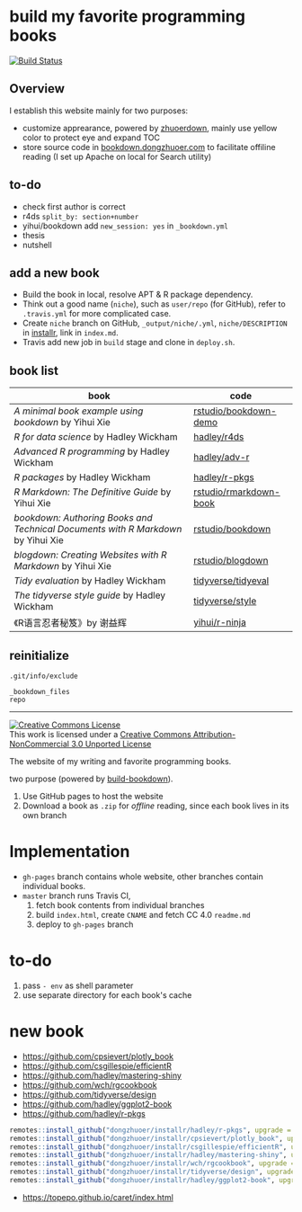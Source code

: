 # build my favorite programming books
[![Build Status](https://travis-ci.com/dongzhuoer/autobookdown.svg?branch=master)](https://travis-ci.com/dongzhuoer/autobookdown)



## Overview

I establish this website mainly for two purposes:

- customize apprearance, powered by [zhuoerdown](https://github.com/dongzhuoer/zhuoerdown), mainly use yellow color to protect eye and expand TOC
- store source code in [bookdown.dongzhuoer.com](https://github.com/dongzhuoer/bookdown.dongzhuoer.com) to facilitate offiline reading (I set up Apache on local for Search utility)



## to-do

- check first author is correct
- r4ds `split_by: section+number`
- yihui/bookdown add `new_session: yes` in `_bookdown.yml`
- thesis
- nutshell



## add a new book

- Build the book in local, resolve APT & R package dependency.
- Think out a good name (`niche`), such as `user/repo` (for GitHub), refer to `.travis.yml` for more complicated case.
- Create `niche` branch on GitHub, `_output/niche/.yml`, `niche/DESCRIPTION` in [installr](https://github.com/dongzhuoer/installr), link in `index.md`.
- Travis add new job in `build` stage and clone in `deploy.sh`.



## book list

| book                                                                             | code                                                                              |
|----------------------------------------------------------------------------------|-----------------------------------------------------------------------------------|
| _A minimal book example using bookdown_ by Yihui Xie                             | [rstudio/bookdown-demo](https://github.com/rstudio/bookdown-demo)                 |
| _R for data science_ by Hadley Wickham                                           | [hadley/r4ds](https://github.com/hadley/r4ds)                                     |
| _Advanced R programming_ by Hadley Wickham                                       | [hadley/adv-r](https://github.com/hadley/adv-r)                                   |
| _R packages_ by Hadley Wickham                                                   | [hadley/r-pkgs](https://github.com/hadley/r-pkgs)                                 |
| _R Markdown: The Definitive Guide_ by Yihui Xie                                  | [rstudio/rmarkdown-book](https://github.com/rstudio/rmarkdown-book)               |
| _bookdown: Authoring Books and Technical Documents with R Markdown_ by Yihui Xie | [rstudio/bookdown](https://github.com/rstudio/bookdown/tree/master/inst/examples) |
| _blogdown: Creating Websites with R Markdown_ by Yihui Xie                       | [rstudio/blogdown](https://github.com/rstudio/blogdown/tree/master/docs)          |
| _Tidy evaluation_ by Hadley Wickham                                              | [tidyverse/tidyeval](https://github.com/tidyverse/tidyeval)                       |
| _The tidyverse style guide_ by Hadley Wickham                                    | [tidyverse/style](https://github.com/tidyverse/style)                             |
| 《R语言忍者秘笈》by 谢益辉                                                                  | [yihui/r-ninja](https://github.com/yihui/r-ninja)                                 |



## reinitialize

`.git/info/exclude`
```
_bookdown_files
repo
```



-----------------------

[![Creative Commons License](https://i.creativecommons.org/l/by-nc/3.0/88x31.png)](http://creativecommons.org/licenses/by-nc/3.0/)  
This work is licensed under a [Creative Commons Attribution-NonCommercial 3.0 Unported License](http://creativecommons.org/licenses/by-nc/3.0/)



The website of my writing and favorite programming books.

two purpose (powered by [build-bookdown](https://github.com/dongzhuoer/build-bookdown)).

1. Use GitHub pages to host the website
1. Download a book as `.zip` for _offline_ reading, since each book lives in its own branch


# Implementation

- `gh-pages` branch contains whole website, other branches contain individual books.
- `master` branch runs Travis CI,
  1. fetch book contents from individual branches
  1. build `index.html`, create `CNAME` and fetch CC 4.0 `readme.md`
  1. deploy to `gh-pages` branch

# to-do

1. pass `- env` as shell parameter
1. use separate directory for each book's cache

# new book

- https://github.com/cpsievert/plotly_book
- https://github.com/csgillespie/efficientR
- https://github.com/hadley/mastering-shiny
- https://github.com/wch/rgcookbook
- https://github.com/tidyverse/design
- https://github.com/hadley/ggplot2-book
- https://github.com/hadley/r-pkgs


```r
remotes::install_github("dongzhuoer/installr/hadley/r-pkgs", upgrade = TRUE)
remotes::install_github("dongzhuoer/installr/cpsievert/plotly_book", upgrade = TRUE)
remotes::install_github("dongzhuoer/installr/csgillespie/efficientR", upgrade = TRUE)
remotes::install_github("dongzhuoer/installr/hadley/mastering-shiny", upgrade = TRUE)
remotes::install_github("dongzhuoer/installr/wch/rgcookbook", upgrade = TRUE) # libgdal-dev libprotobuf-dev protobuf-compiler libv8-dev libjq-dev
remotes::install_github("dongzhuoer/installr/tidyverse/design", upgrade = TRUE) 
remotes::install_github("dongzhuoer/installr/hadley/ggplot2-book", upgrade = TRUE) # remotes::install_github("ropensci/USAboundariesData")
```

- https://topepo.github.io/caret/index.html

